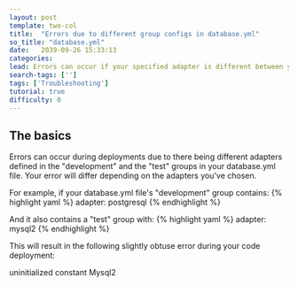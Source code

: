 ```yaml
---
layout: post
template: two-col
title:  "Errors due to different group configs in database.yml"
so_title: "database.yml"
date:   2039-09-26 15:33:13
categories: 
lead: Errors can occur if your specified adapter is different between your "development" and "test" groups
search-tags: ['']
tags: ['Troubleshooting']
tutorial: true
difficulty: 0
---
```



## The basics

Errors can occur during deployments due to there being different adapters defined in the "development" and the "test" groups in your database.yml file.
Your error will differ depending on the adapters you've chosen.

For example, if your database.yml file's "development" group contains:
{% highlight yaml %}
adapter: postgresql
{% endhighlight %}

And it also contains a "test" group with:
{% highlight yaml %}
adapter: mysql2
{% endhighlight %}

This will result in the following slightly obtuse error during your code deployment:
<div class="error">
uninitialized constant Mysql2
</div>